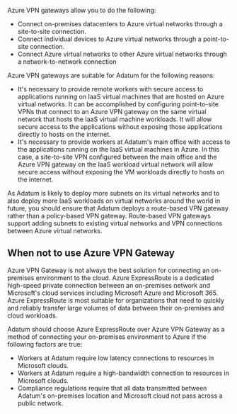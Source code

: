 Azure VPN gateways allow you to do the following:

- Connect on-premises datacenters to Azure virtual networks through a site-to-site connection.
- Connect individual devices to Azure virtual networks through a point-to-site connection.
- Connect Azure virtual networks to other Azure virtual networks through a network-to-network connection

Azure VPN gateways are suitable for Adatum for the following reasons:

- It's necessary to provide remote workers with secure access to applications running on IaaS virtual machines that are hosted on Azure virtual networks. It can be accomplished by configuring point-to-site VPNs that connect to an Azure VPN gateway on the same virtual network that hosts the IaaS virtual machine workloads. It will allow secure access to the applications without exposing those applications directly to hosts on the internet.
- It's necessary to provide workers at Adatum's main office with access to the applications running on the IaaS virtual machines in Azure. In this case, a site-to-site VPN configured between the main office and the Azure VPN gateway on the IaaS workload virtual network will allow secure access without exposing the VM workloads directly to hosts on the internet.

As Adatum is likely to deploy more subnets on its virtual networks and to also deploy more IaaS workloads on virtual networks around the world in future, you should ensure that Adatum deploys a route-based VPN gateway rather than a policy-based VPN gateway. Route-based VPN gateways support adding subnets to existing virtual networks and VPN connections between Azure virtual networks.

## When not to use Azure VPN Gateway

Azure VPN Gateway is not always the best solution for connecting an on-premises environment to the cloud. Azure ExpressRoute is a dedicated high-speed private connection between an on-premises network and Microsoft's cloud services including Microsoft Azure and Microsoft 365. Azure ExpressRoute is most suitable for organizations that need to quickly and reliably transfer large volumes of data between their on-premises and cloud workloads.

Adatum should choose Azure ExpressRoute over Azure VPN Gateway as a method of connecting your on-premises environment to Azure if the following factors are true:

- Workers at Adatum require low latency connections to resources in Microsoft clouds.
- Workers at Adatum require a high-bandwidth connection to resources in Microsoft clouds.
- Compliance regulations require that all data transmitted between Adatum's on-premises location and Microsoft cloud not pass across a public network.
